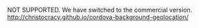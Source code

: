 NOT SUPPORTED. We have switched to the commercial version. http://christocracy.github.io/cordova-background-geolocation/
